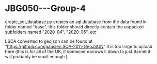 # JBG050---Group-4

create_sql_database.py creates an sql database from the data found in folder named "base", this folder should directly contain
the unpacked subfolders named "2020-04", "2020-05", etc


LSOA converted to geojson can be found at "https://github.com/gausie/LSOA-2011-GeoJSON" it is too large to upload here (this is for all of the UK, if someone narrows it down to just Barnet it will probably be small enough.)
